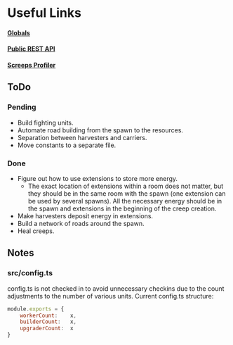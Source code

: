 # Useful Links

#### [Globals](http://screeps.wikia.com/wiki/Globals)

#### [Public REST API](http://support.screeps.com/hc/en-us/articles/203022612-Committing-scripts-using-direct-API-access)

#### [Screeps Profiler](https://github.com/gdborton/screeps-profiler)

## ToDo

### Pending
* Build fighting units.
* Automate road building from the spawn to the resources.
* Separation between harvesters and carriers.
* Move constants to a separate file.


### Done
* Figure out how to use extensions to store more energy.
    *  The exact location of extensions within a room does not matter,
    but they should be in the same room with the spawn (one extension can be used by several spawns).
    All the necessary energy should be in the spawn and extensions in the beginning of the creep creation.
* Make harvesters deposit energy in extensions.
* Build a network of roads around the spawn.
* Heal creeps.
    
## Notes

### src/config.ts
config.ts is not checked in to avoid unnecessary checkins due to the count adjustments to the number of various units.
Current config.ts structure:
```javascript
module.exports = {
    workerCount:    x,
    builderCount:   x,
    upgraderCount:  x
}
```